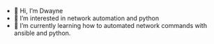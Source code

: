 - 👋 Hi, I’m Dwayne
- 👀 I’m interested in network automation and python
- 🌱 I’m currently learning how to automated network commands with ansible and python.


<!---
DwayneAP/DwayneAP is a ✨ special ✨ repository because its `README.md` (this file) appears on your GitHub profile.
You can click the Preview link to take a look at your changes.
--->
